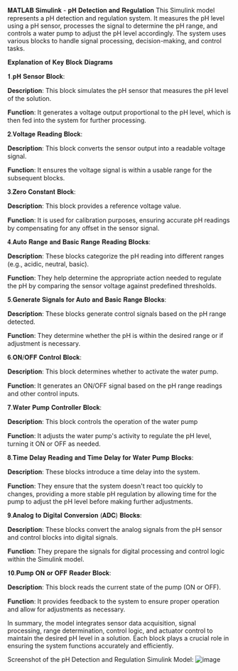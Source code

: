 𝐌𝐀𝐓𝐋𝐀𝐁 𝐒𝐢𝐦𝐮𝐥𝐢𝐧𝐤 - 𝐩𝐇 𝐃𝐞𝐭𝐞𝐜𝐭𝐢𝐨𝐧 𝐚𝐧𝐝 𝐑𝐞𝐠𝐮𝐥𝐚𝐭𝐢𝐨𝐧
This Simulink model represents a pH detection and regulation system. It measures the pH level using a pH sensor, processes the signal to determine the pH range, and controls a water pump to adjust the pH level accordingly. The system uses various blocks to handle signal processing, decision-making, and control tasks.

𝐄𝐱𝐩𝐥𝐚𝐧𝐚𝐭𝐢𝐨𝐧 𝐨𝐟 𝐊𝐞𝐲 𝐁𝐥𝐨𝐜𝐤 𝐃𝐢𝐚𝐠𝐫𝐚𝐦𝐬 

𝟏.𝐩𝐇 𝐒𝐞𝐧𝐬𝐨𝐫 𝐁𝐥𝐨𝐜𝐤: 

𝐃𝐞𝐬𝐜𝐫𝐢𝐩𝐭𝐢𝐨𝐧: This block simulates the pH sensor that measures the pH level of the solution.

𝐅𝐮𝐧𝐜𝐭𝐢𝐨𝐧: It generates a voltage output proportional to the pH level, which is then fed into the system for further processing.

𝟐.𝐕𝐨𝐥𝐭𝐚𝐠𝐞 𝐑𝐞𝐚𝐝𝐢𝐧𝐠 𝐁𝐥𝐨𝐜𝐤: 

𝐃𝐞𝐬𝐜𝐫𝐢𝐩𝐭𝐢𝐨𝐧: This block converts the sensor output into a readable voltage signal.

𝐅𝐮𝐧𝐜𝐭𝐢𝐨𝐧: It ensures the voltage signal is within a usable range for the subsequent blocks.

𝟑.𝐙𝐞𝐫𝐨 𝐂𝐨𝐧𝐬𝐭𝐚𝐧𝐭 𝐁𝐥𝐨𝐜𝐤: 

𝐃𝐞𝐬𝐜𝐫𝐢𝐩𝐭𝐢𝐨𝐧: This block provides a reference voltage value.

𝐅𝐮𝐧𝐜𝐭𝐢𝐨𝐧: It is used for calibration purposes, ensuring accurate pH readings by compensating for any offset in the sensor signal.

𝟒.𝐀𝐮𝐭𝐨 𝐑𝐚𝐧𝐠𝐞 𝐚𝐧𝐝 𝐁𝐚𝐬𝐢𝐜 𝐑𝐚𝐧𝐠𝐞 𝐑𝐞𝐚𝐝𝐢𝐧𝐠 𝐁𝐥𝐨𝐜𝐤𝐬: 

𝐃𝐞𝐬𝐜𝐫𝐢𝐩𝐭𝐢𝐨𝐧: These blocks categorize the pH reading into different ranges (e.g., acidic, neutral, basic).

𝐅𝐮𝐧𝐜𝐭𝐢𝐨𝐧: They help determine the appropriate action needed to regulate the pH by comparing the sensor voltage against predefined thresholds.

𝟓.𝐆𝐞𝐧𝐞𝐫𝐚𝐭𝐞 𝐒𝐢𝐠𝐧𝐚𝐥𝐬 𝐟𝐨𝐫 𝐀𝐮𝐭𝐨 𝐚𝐧𝐝 𝐁𝐚𝐬𝐢𝐜 𝐑𝐚𝐧𝐠𝐞 𝐁𝐥𝐨𝐜𝐤𝐬: 

𝐃𝐞𝐬𝐜𝐫𝐢𝐩𝐭𝐢𝐨𝐧: These blocks generate control signals based on the pH range detected.

𝐅𝐮𝐧𝐜𝐭𝐢𝐨𝐧: They determine whether the pH is within the desired range or if adjustment is necessary.

𝟔.𝐎𝐍/𝐎𝐅𝐅 𝐂𝐨𝐧𝐭𝐫𝐨𝐥 𝐁𝐥𝐨𝐜𝐤: 

𝐃𝐞𝐬𝐜𝐫𝐢𝐩𝐭𝐢𝐨𝐧: This block determines whether to activate the water pump.

𝐅𝐮𝐧𝐜𝐭𝐢𝐨𝐧: It generates an ON/OFF signal based on the pH range readings and other control inputs.

𝟕.𝐖𝐚𝐭𝐞𝐫 𝐏𝐮𝐦𝐩 𝐂𝐨𝐧𝐭𝐫𝐨𝐥𝐥𝐞𝐫 𝐁𝐥𝐨𝐜𝐤: 

𝐃𝐞𝐬𝐜𝐫𝐢𝐩𝐭𝐢𝐨𝐧: This block controls the operation of the water pump

𝐅𝐮𝐧𝐜𝐭𝐢𝐨𝐧: It adjusts the water pump's activity to regulate the pH level, turning it ON or OFF as needed.

𝟖.𝐓𝐢𝐦𝐞 𝐃𝐞𝐥𝐚𝐲 𝐑𝐞𝐚𝐝𝐢𝐧𝐠 𝐚𝐧𝐝 𝐓𝐢𝐦𝐞 𝐃𝐞𝐥𝐚𝐲 𝐟𝐨𝐫 𝐖𝐚𝐭𝐞𝐫 𝐏𝐮𝐦𝐩 𝐁𝐥𝐨𝐜𝐤𝐬:

𝐃𝐞𝐬𝐜𝐫𝐢𝐩𝐭𝐢𝐨𝐧: These blocks introduce a time delay into the system.

𝐅𝐮𝐧𝐜𝐭𝐢𝐨𝐧: They ensure that the system doesn't react too quickly to changes, providing a more stable pH regulation by allowing time for the pump to adjust the pH level before making further adjustments.

𝟗.𝐀𝐧𝐚𝐥𝐨𝐠 𝐭𝐨 𝐃𝐢𝐠𝐢𝐭𝐚𝐥 𝐂𝐨𝐧𝐯𝐞𝐫𝐬𝐢𝐨𝐧 (𝐀𝐃𝐂) 𝐁𝐥𝐨𝐜𝐤𝐬: 

𝐃𝐞𝐬𝐜𝐫𝐢𝐩𝐭𝐢𝐨𝐧: These blocks convert the analog signals from the pH sensor and control blocks into digital signals.

𝐅𝐮𝐧𝐜𝐭𝐢𝐨𝐧: They prepare the signals for digital processing and control logic within the Simulink model.

𝟏𝟎.𝐏𝐮𝐦𝐩 𝐎𝐍 𝐨𝐫 𝐎𝐅𝐅 𝐑𝐞𝐚𝐝𝐞𝐫 𝐁𝐥𝐨𝐜𝐤:

𝐃𝐞𝐬𝐜𝐫𝐢𝐩𝐭𝐢𝐨𝐧: This block reads the current state of the pump (ON or OFF).

𝐅𝐮𝐧𝐜𝐭𝐢𝐨𝐧: It provides feedback to the system to ensure proper operation and allow for adjustments as necessary.

In summary, the model integrates sensor data acquisition, signal processing, range determination, control logic, and actuator control to maintain the desired pH level in a solution. Each block plays a crucial role in ensuring the system functions accurately and efficiently.

Screenshot of the pH Detection and Regulation Simulink Model:
![image](https://github.com/Xtiantzyyy/MATLAB-Simulink-pH-Detection-and-Regulation/assets/87014015/c78fef2e-d6e5-4a4f-902d-c97f1ef98b7e)

